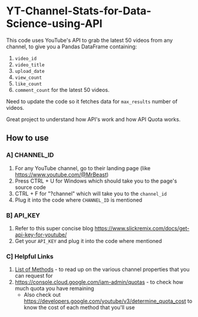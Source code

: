 # YT-Channel-Stats-for-Data-Science-using-API

This code uses YouTube's API to grab the latest 50 videos from any channel, to give you a Pandas DataFrame containing:
1. `video_id`
2. `video_title`
3. `upload_date`
4. `view_count`
5. `like_count`
6. `comment_count`
for the latest 50 videos.

Need to update the code so it fetches data for `max_results` number of videos.

Great project to understand how API's work and how API Quota works.

## How to use
### A] CHANNEL_ID
1. For any YouTube channel, go to their landing page (like https://www.youtube.com/@MrBeast)
2. Press CTRL + U for Windows which should take you to the page's source code
3. CTRL + F for "?channel" which will take you to the `channel_id`
4. Plug it into the code where `CHANNEL_ID` is mentioned

### B] API_KEY
1. Refer to this super concise blog https://www.slickremix.com/docs/get-api-key-for-youtube/
2. Get your `API_KEY` and plug it into the code where mentioned

### C] Helpful Links
1. [List of Methods](https://developers.google.com/youtube/v3/docs) - to read up on the various channel properties that you can request for
2. https://console.cloud.google.com/iam-admin/quotas - to check how much quota you have remaining
    - Also check out https://developers.google.com/youtube/v3/determine_quota_cost to know the cost of each method that you'll use
